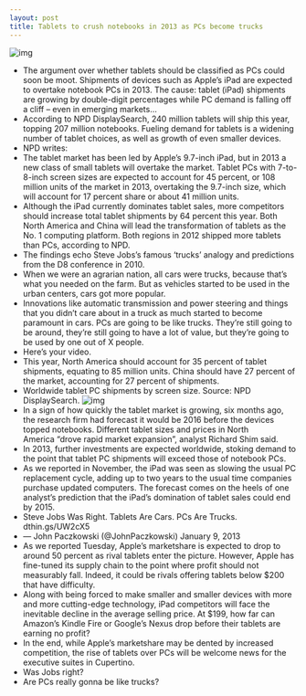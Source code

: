 ```yaml
---
layout: post
title: Tablets to crush notebooks in 2013 as PCs become trucks
---
```

![img](http://media.idownloadblog.com/wp-content/uploads/2013/01/tablets-v-pc-chart.jpg)
* The argument over whether tablets should be classified as PCs could soon be moot. Shipments of devices such as Apple’s iPad are expected to overtake notebook PCs in 2013. The cause: tablet (iPad) shipments are growing by double-digit percentages while PC demand is falling off a cliff – even in emerging markets…
* According to NPD DisplaySearch, 240 million tablets will ship this year, topping 207 million notebooks. Fueling demand for tablets is a widening number of tablet choices, as well as growth of even smaller devices.
* NPD writes:
* The tablet market has been led by Apple’s 9.7-inch iPad, but in 2013 a new class of small tablets will overtake the market. Tablet PCs with 7-to-8-inch screen sizes are expected to account for 45 percent, or 108 million units of the market in 2013, overtaking the 9.7-inch size, which will account for 17 percent share or about 41 million units.
* Although the iPad currently dominates tablet sales, more competitors should increase total tablet shipments by 64 percent this year. Both North America and China will lead the transformation of tablets as the No. 1 computing platform. Both regions in 2012 shipped more tablets than PCs, according to NPD.
* The findings echo Steve Jobs’s famous ‘trucks’ analogy and predictions from the D8 conference in 2010.
* When we were an agrarian nation, all cars were trucks, because that’s what you needed on the farm. But as vehicles started to be used in the urban centers, cars got more popular.
* Innovations like automatic transmission and power steering and things that you didn’t care about in a truck as much started to become paramount in cars. PCs are going to be like trucks. They’re still going to be around, they’re still going to have a lot of value, but they’re going to be used by one out of X people.
* Here’s your video.
* This year, North America should account for 35 percent of tablet shipments, equating to 85 million units. China should have 27 percent of the market, accounting for 27 percent of shipments.
* Worldwide tablet PC shipments by screen size. Source: NPD DisplaySearch.
![img](http://media.idownloadblog.com/wp-content/uploads/2013/01/DisplaySearch_WW_Tablet_PC_Shipment_Share_Forecast_by_Screen_Size_130103.png)
* In a sign of how quickly the tablet market is growing, six months ago, the research firm had forecast it would be 2016 before the devices topped notebooks. Different tablet sizes and prices in North America “drove rapid market expansion”, analyst Richard Shim said.
* In 2013, further investments are expected worldwide, stoking demand to the point that tablet PC shipments will exceed those of notebook PCs.
* As we reported in November, the iPad was seen as slowing the usual PC replacement cycle, adding up to two years to the usual time companies purchase updated computers. The forecast comes on the heels of one analyst’s prediction that the iPad’s domination of tablet sales could end by 2015.
* Steve Jobs Was Right. Tablets Are Cars. PCs Are Trucks. dthin.gs/UW2cX5
* — John Paczkowski (@JohnPaczkowski) January 9, 2013
* As we reported Tuesday, Apple’s marketshare is expected to drop to around 50 percent as rival tablets enter the picture. However, Apple has fine-tuned its supply chain to the point where profit should not measurably fall. Indeed, it could be rivals offering tablets below $200 that have difficulty.
* Along with being forced to make smaller and smaller devices with more and more cutting-edge technology, iPad competitors will face the inevitable decline in the average selling price. At $199, how far can Amazon’s Kindle Fire or Google’s Nexus drop before their tablets are earning no profit?
* In the end, while Apple’s marketshare may be dented by increased competition, the rise of tablets over PCs will be welcome news for the executive suites in Cupertino.
* Was Jobs right?
* Are PCs really gonna be like trucks?

